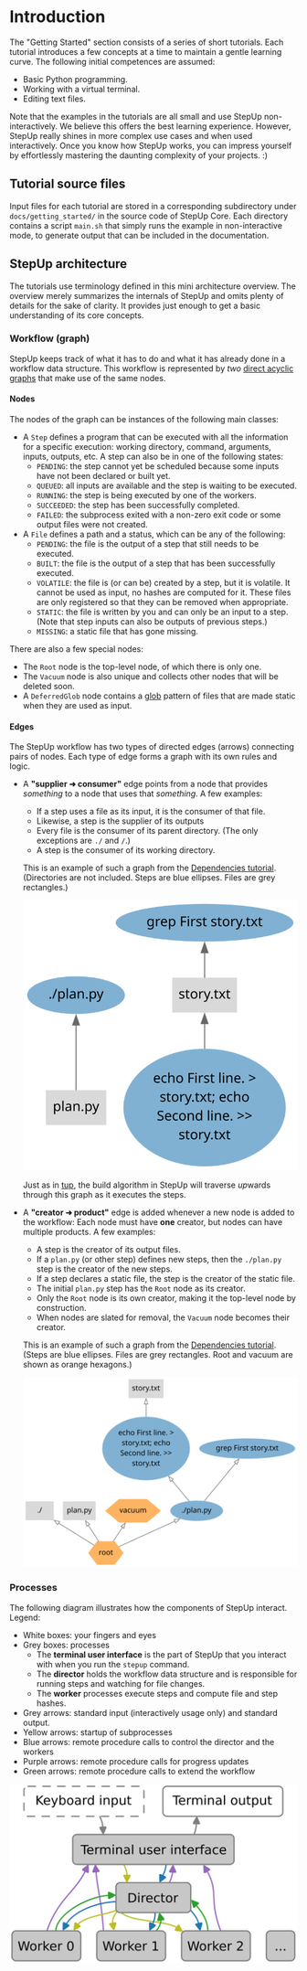 # Introduction

The "Getting Started" section consists of a series of short tutorials.
Each tutorial introduces a few concepts at a time to maintain a gentle learning curve.
The following initial competences are assumed:

- Basic Python programming.
- Working with a virtual terminal.
- Editing text files.

Note that the examples in the tutorials are all small and use StepUp non-interactively.
We believe this offers the best learning experience.
However, StepUp really shines in more complex use cases and when used interactively.
Once you know how StepUp works, you can impress yourself by effortlessly mastering the daunting complexity of your projects. :)


## Tutorial source files

Input files for each tutorial are stored in a corresponding subdirectory under `docs/getting_started/` in the source code of StepUp Core.
Each directory contains a script `main.sh` that simply runs the example in non-interactive mode,
to generate output that can be included in the documentation.


## StepUp architecture

The tutorials use terminology defined in this mini architecture overview.
The overview merely summarizes the internals of StepUp and omits plenty of details for the sake of clarity.
It provides just enough to get a basic understanding of its core concepts.


### Workflow (graph)

StepUp keeps track of what it has to do and what it has already done in a workflow data structure.
This workflow is represented by *two* [direct acyclic graphs](https://en.wikipedia.org/wiki/Directed_acyclic_graph) that make use of the same nodes.


#### Nodes

The nodes of the graph can be instances of the following main classes:

- A `Step` defines a program that can be executed with all the information for a specific execution:
  working directory, command, arguments, inputs, outputs, etc.
  A step can also be in one of the following states:
    - `PENDING`: the step cannot yet be scheduled because some inputs have not been declared or built yet.
    - `QUEUED`: all inputs are available and the step is waiting to be executed.
    - `RUNNING`: the step is being executed by one of the workers.
    - `SUCCEEDED`: the step has been successfully completed.
    - `FAILED`: the subprocess exited with a non-zero exit code or some output files were not created.
- A `File` defines a path and a status, which can be any of the following:
    - `PENDING`: the file is the output of a step that still needs to be executed.
    - `BUILT`: the file is the output of a step that has been successfully executed.
    - `VOLATILE`: the file is (or can be) created by a step, but it is volatile.
      It cannot be used as input, no hashes are computed for it.
      These files are only registered so that they can be removed when appropriate.
    - `STATIC`: the file is written by you and can only be an input to a step.
      (Note that step inputs can also be outputs of previous steps.)
    - `MISSING`: a static file that has gone missing.

There are also a few special nodes:

- The `Root` node is the top-level node, of which there is only one.
- The `Vacuum` node is also unique and collects other nodes that will be deleted soon.
- A `DeferredGlob` node contains a [glob](https://en.wikipedia.org/wiki/Glob_(programming)) pattern of files that are made static when they are used as input.


#### Edges

The StepUp workflow has two types of directed edges (arrows) connecting pairs of nodes.
Each type of edge forms a graph with its own rules and logic.

- A **"supplier ➜ consumer"** edge points from a node that provides *something* to a node that uses that *something*.
  A few examples:
    - If a step uses a file as its input, it is the consumer of that file.
    - Likewise, a step is the supplier of its outputs
    - Every file is the consumer of its parent directory.
      (The only exceptions are `./` and `/`.)
    - A step is the consumer of its working directory.

    This is an example of such a graph from the [Dependencies tutorial](dependencies.md).
    (Directories are not included. Steps are blue ellipses. Files are grey rectangles.)

    ![graph_supplier.svg](dependencies/graph_supplier.svg)

    Just as in [tup](https://gittup.org/tup/), the build algorithm in StepUp will traverse *up*wards through this graph as it executes the steps.

- A **"creator ➜ product"** edge is added whenever a new node is added to the workflow:
  Each node must have **one** creator, but nodes can have multiple products.
  A few examples:
    - A step is the creator of its output files.
    - If a `plan.py` (or other step) defines new steps, then the `./plan.py` step is the creator of
      the new steps.
    - If a step declares a static file, the step is the creator of the static file.
    - The initial `plan.py` step has the `Root` node as its creator.
    - Only the `Root` node is its own creator, making it the top-level node by construction.
    - When nodes are slated for removal, the `Vacuum` node becomes their creator.

    This is an example of such a graph from the [Dependencies tutorial](dependencies.md).
    (Steps are blue ellipses. Files are grey rectangles. Root and vacuum are shown as orange hexagons.)

    ![graph_creator.svg](dependencies/graph_creator.svg)


### Processes

The following diagram illustrates how the components of StepUp interact. Legend:

- White boxes: your fingers and eyes
- Grey boxes: processes
    - The **terminal user interface** is the part of StepUp that you interact with when you run the `stepup` command.
    - The **director** holds the workflow data structure and is responsible for running steps and watching for file changes.
    - The **worker** processes execute steps and compute file and step hashes.
- Grey arrows: standard input (interactively usage only) and standard output.
- Yellow arrows: startup of subprocesses
- Blue arrows: remote procedure calls to control the director and the workers
- Purple arrows: remote procedure calls for progress updates
- Green arrows: remote procedure calls to extend the workflow

![processes](processes.svg)
